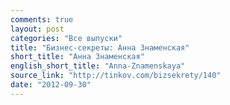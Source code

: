 ```yaml
---
comments: true
layout: post
categories: "Все выпуски"
title: "Бизнес-секреты: Анна Знаменская"
short_title: "Анна Знаменская"
english_short_title: "Anna-Znamenskaya"
source_link: "http://tinkov.com/bizsekrety/140"
date: "2012-09-30"
---
```

